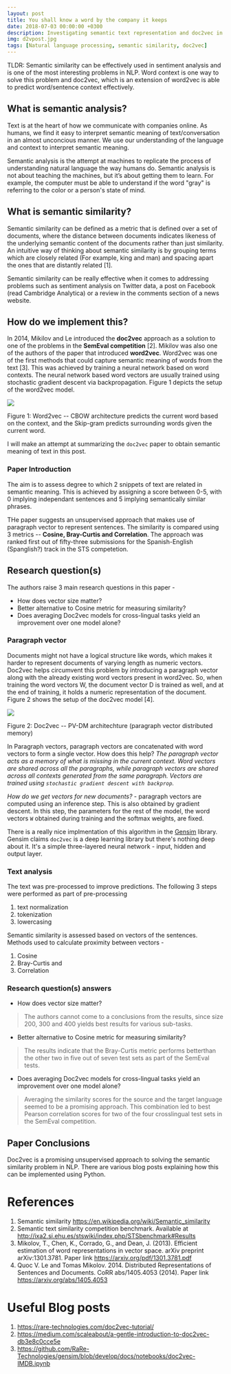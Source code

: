 ```yaml
---
layout: post
title: You shall know a word by the company it keeps
date: 2018-07-03 00:00:00 +0300
description: Investigating semantic text representation and doc2vec in particular.
img: d2vpost.jpg
tags: [Natural language processing, semantic similarity, doc2vec]
---
```


TLDR: Semantic similarity can be effectively used in sentiment analysis and is one of the most interesting problems in NLP. Word context is one way to solve this problem and doc2vec, which is an extension of word2vec is able to predict word/sentence context effectively.

## What is semantic analysis?

Text is at the heart of how we communicate with companies online. As humans, we find it easy to interpret semantic meaning of text/conversation in an almost unconcious manner. We use our understanding of the language and context to interpret semantic meaning.

Semantic analysis is the attempt at machines to replicate the process of understanding natural language the way humans do. Semantic analysis is not about teaching the machines, but it’s about getting them to learn. For example, the computer must be able to understand if the word "gray" is referring to the color or a person's state of mind.

## What is semantic similarity?

Semantic similarity can be defined as a metric that is defined over a set of documents, where the distance between documents indicates likeness of the underlying semantic content of the documents rather than just similarity. An intuitive way of thinking about semantic similarity is by grouping terms which are closely related (For example, king and man) and spacing apart the ones that are distantly related [1].

Semantic similarity can be really effective when it comes to addressing problems such as sentiment analysis on Twitter data, a post on Facebook (read Cambridge Analytica) or a review in the comments section of a news website.

## How do we implement this?

In 2014, Mikilov and Le introduced the **doc2vec** approach as a solution to one of the problems in the **SemEval competition** [2]. Mikilov was also one of the authors of the paper that introduced **word2vec**. Word2vec was one of the first methods that could capture semantic meaning of words from the text [3]. This was achieved by training a neural network based on word contexts. The neural network based word vectors are usually trained using stochastic gradient descent via backpropagation. Figure 1 depicts the setup of the word2vec model.

![]({{site.baseurl}}/assets/img/d2v/word2vec.png)

Figure 1:  Word2vec -- CBOW architecture predicts the current word based on the context, and the Skip-gram predicts surrounding words given the current word.

I will make an attempt at summarizing the `doc2vec` paper to obtain semantic meaning of text in this post.

### Paper Introduction

The aim is to assess degree to which 2 snippets of text are related in semantic meaning. This is achieved by assigning a score between 0-5, with 0 implying independant sentences and 5 implying semantically similar phrases.

THe paper suggests an unsupervised approach that makes use of paragraph vector to represent sentences. The similarity is compared using 3 metrics -- **Cosine, Bray-Curtis and Correlation**. The approach was ranked first out of fifty-three submissions for the Spanish-English (Spanglish?) track in the STS competetion.

## Research question(s)

The authors raise 3 main research questions in this paper -
- How does vector size matter?
- Better alternative to Cosine metric for measuring similarity?
- Does averaging Doc2vec models for cross-lingual tasks yield an improvement over one model alone?

### Paragraph vector

Documents might not have a logical structure like words, which makes it harder to represent documents of varying length as numeric vectors. Doc2vec helps circumvent this problem by introducing a paragraph vector along with the already existing word vectors present in word2vec. So, when training the word vectors W, the document vector D is trained as well, and at the end of training, it holds a numeric representation of the document. Figure 2 shows the setup of the doc2vec model [4].

![]({{site.baseurl}}/assets/img/d2v/doc2vec.png)

Figure 2: Doc2vec -- PV-DM architechture (paragraph vector distributed memory)

In Paragraph vectors, paragraph vectors are concatenated with word vectors to form a single vector. How does this help? *The paragraph vector acts as a memory of what is missing in the current context. Word vectors are shared across all the paragraphs, while paragraph vectors are shared across all contexts generated from the same paragraph. Vectors are trained using `stochastic gradient descent with backprop`.*

*How do we get vectors for new documents?* - paragraph vectors are computed using an inference step. This is also obtained by gradient descent. In this step, the parameters for the rest of the model, the word vectors `W` obtained during training and the softmax weights, are fixed.

There is a really nice implmentation of this algorithm in the [Gensim](www.google.com) library. Gensim claims `doc2vec` is a deep learning library but there's nothing deep about it. It's a simple three-layered neural network - input, hidden and output layer.

### Text analysis

The text was pre-processed to improve predictions. The following 3 steps were performed as part of pre-processing

1. text normalization
2. tokenization
3. lowercasing

Semantic similarity is assessed based on vectors of the sentences. Methods used to calculate proximity between vectors -

1. Cosine
2. Bray-Curtis and
3. Correlation

### Research question(s) answers

- How does vector size matter?
> The authors cannot come to a conclusions from the results, since size 200, 300 and 400 yields best results for various sub-tasks.

- Better alternative to Cosine metric for measuring similarity?
> The results indicate that the Bray-Curtis metric performs betterthan the other two in five out of seven test sets as part of the SemEval tests.

- Does averaging Doc2vec models for cross-lingual tasks yield an improvement over one model alone?
> Averaging the similarity scores for the source and the target language seemed to be a promising approach. This combination led to best Pearson correlation scores for two of the four crosslingual test sets in the SemEval competition.

## Paper Conclusions

Doc2vec is a promising unsupervised approach to solving the semantic similarity problem in NLP. There are various blog posts explaining how this can be implemented using Python.

# References

1. Semantic similarity https://en.wikipedia.org/wiki/Semantic_similarity
2. Semantic text similarity competition benchmark. Available at http://ixa2.si.ehu.es/stswiki/index.php/STSbenchmark#Results
3. Mikolov, T., Chen, K., Corrado, G., and Dean, J. (2013). Efficient estimation of word representations in vector space. arXiv preprint arXiv:1301.3781. Paper link https://arxiv.org/pdf/1301.3781.pdf
4. Quoc V. Le and Tomas Mikolov. 2014. Distributed Representations of Sentences and Documents. CoRR
abs/1405.4053 (2014). Paper link https://arxiv.org/abs/1405.4053

# Useful Blog posts
1. https://rare-technologies.com/doc2vec-tutorial/
2. https://medium.com/scaleabout/a-gentle-introduction-to-doc2vec-db3e8c0cce5e
3. https://github.com/RaRe-Technologies/gensim/blob/develop/docs/notebooks/doc2vec-IMDB.ipynb
